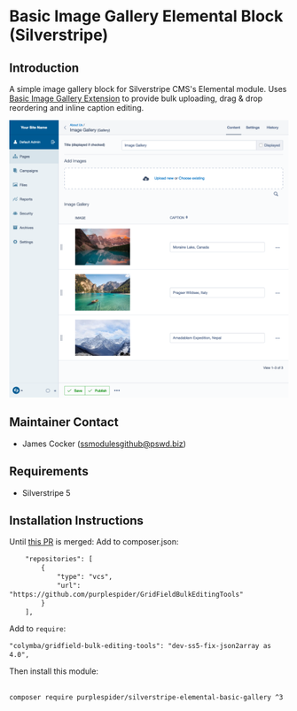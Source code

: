# Basic Image Gallery Elemental Block (Silverstripe)

## Introduction

A simple image gallery block for Silverstripe CMS's Elemental module. Uses [Basic Image Gallery Extension](https://github.com/purplespider/silverstripe-basic-gallery-extension) to provide bulk uploading, drag & drop reordering and inline caption editing.

![Screenshot](screenshot.png)

## Maintainer Contact

-   James Cocker (ssmodulesgithub@pswd.biz)

## Requirements

-   Silverstripe 5

## Installation Instructions

Until [this PR](https://github.com/colymba/GridFieldBulkEditingTools/pull/238) is merged:
Add to composer.json:

```
    "repositories": [
        {
            "type": "vcs",
            "url": "https://github.com/purplespider/GridFieldBulkEditingTools"
        }
    ],
```

Add to `require`:

```
"colymba/gridfield-bulk-editing-tools": "dev-ss5-fix-json2array as 4.0",
```

Then install this module:

```

composer require purplespider/silverstripe-elemental-basic-gallery ^3

```
